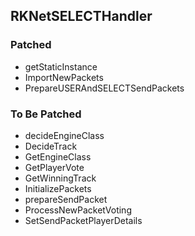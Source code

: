 ## RKNetSELECTHandler

### Patched
- getStaticInstance
- ImportNewPackets
- PrepareUSERAndSELECTSendPackets

### To Be Patched
- decideEngineClass
- DecideTrack
- GetEngineClass
- GetPlayerVote
- GetWinningTrack
- InitializePackets
- prepareSendPacket
- ProcessNewPacketVoting
- SetSendPacketPlayerDetails
